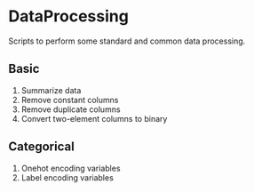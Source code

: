 # DataProcessing
Scripts to perform some standard and common data processing.

## Basic
1. Summarize data
2. Remove constant columns
3. Remove duplicate columns
4. Convert two-element columns to binary

## Categorical
1. Onehot encoding variables
2. Label encoding variables
